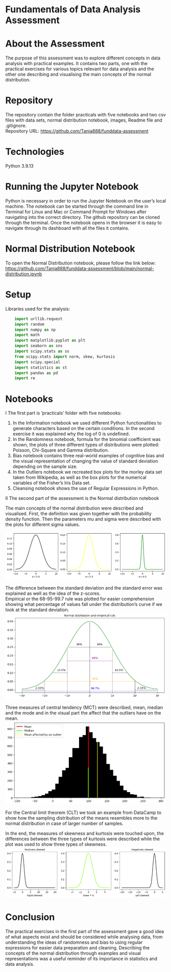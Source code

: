 # Fundamentals of Data Analysis Assessment
# About the Assessment
The purpose of this assessment was to explore different concepts in data analysis with practical examples. It contains two parts, one with the practical exercises for various topics relevant for data analysis and the other one describing and visualising the main concepts of the normal distribution. 

# Repository
The repository contain the folder practicals with five notebooks and two csv files with data sets, normal distribution notebook, images, Readme file and .gitignore.  
Repository URL: https://github.com/Tanja888/funddata-assessment 

# Technologies
Python 3.9.13

# Running the Jupyter Notebook
Python is necessary in order to run the Jupyter Notebook on the user’s local machine. The notebook can be started through the command line in Terminal for Linux and Mac or Command Prompt for Windows after navigating into the correct directory. The github repository can be cloned through the terminal. Once the notebook opens in the browser it is easy to navigate through its dashboard with all the files it contains. 

# Normal Distribution Notebook
To open the Normal Distribution notebook, please follow the link below:    
https://github.com/Tanja888/funddata-assessment/blob/main/normal-distribution.ipynb 

# Setup
Libraries used for the analysis:
```python
    import urllib.request
    import random
    import numpy as np
    import math
    import matplotlib.pyplot as plt
    import seaborn as sns
    import scipy.stats as ss
    from scipy.stats import norm, skew, kurtosis
    import scipy.special
    import statistics as st
    import pandas as pd
    import re
```

# Notebooks
I The first part is ‘practicals’ folder with five notebooks:  
 1.	In the Information notebook we used different Python functionalities to generate characters based on the certain conditions. In the second exercise it was explained why the log of 0 is undefined.  
 2.	In the Randomness notebook, formula for the binomial coefficient was shown, the plots of three different types of distributions were plotted: Poisson, Chi-Square and Gamma distribution.  
 3.	Bias notebook contains three real-world examples of cognitive bias and the visual representation of changing the value of standard deviation depending on the sample size.   
 4.	In the Outliers notebook we recreated box plots for the morley data set taken from Wikipedia, as well as the box plots for the numerical variables of the Fisher’s Iris Data set. 
 5.	Cleansing notebook shows the use of Regular Expressions in Python.   

II The second part of the assessment is the Normal distribution notebook 

The main concepts of the normal distribution were described and visualised. First, the definition was given together with the probability density function. Then the parameters mu and sigma were described with the plots for different sigma values. 

![sigma](https://github.com/Tanja888/funddata-assessment/blob/main/images/sigma.png)

The difference between the standard deviation and the standard error was explained as well as the idea of the z-scores.   
Empirical or the 68-95-99.7 rule was plotted for easier comprehension showing what percentage of values fall under the distribution’s curve if we look at the standard deviation. 
![empirical_rule](https://github.com/Tanja888/funddata-assessment/blob/main/images/empirical_rule.png)

Three measures of central tendency (MCT) were described, mean, median and the mode and in the visual part the affect that the outliers have on the mean.   
![mct](https://github.com/Tanja888/funddata-assessment/blob/main/images/mct.png)

For the Central limit theorem (CLT) we took an example from DataCamp to show how the sampling distribution of the means resembles more to the normal distribution in case of larger number of samples. 

In the end, the measures of skewness and kurtosis were touched upon, the differences between the three types of kurtosis were described while the plot was used to show three types of skewness.
![skewness](https://github.com/Tanja888/funddata-assessment/blob/main/images/skewness.png)  

# Conclusion
The practical exercises in the first part of the assessment gave a good idea of what aspects exist and should be considered while analysing data, from understanding the ideas of randomness and bias to using regular expressions for easier data preparation and cleaning. Describing the concepts of the normal distribution through examples and visual representations was a useful reminder of its importance in statistics and data analysis. 


[def]: https://github.com/Tanja888/funddata-assessment/blob/main/images/sigma.png
[def2]: https://github.com/Tanja888/funddata-assessment/blob/main/images/empirical_rule.png
[def3]: https://github.com/Tanja888/funddata-assessment/blob/main/images/mct.png
[def4]: https://github.com/Tanja888/funddata-assessment/blob/main/images/skewness.png